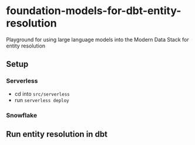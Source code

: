# foundation-models-for-dbt-entity-resolution
Playground for using large language models into the Modern Data Stack for entity resolution


## Setup

### Serverless

* cd into `src/serverless`
* run `serverless deploy`



### Snowflake


## Run entity resolution in dbt